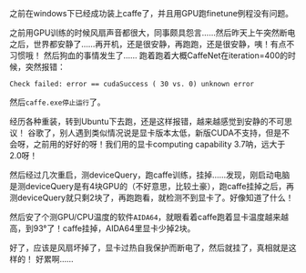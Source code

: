 之前在windows下已经成功装上caffe了，并且用GPU跑finetune例程没有问题。

之前用GPU训练的时候风扇声音都很大，同事颇具怨言……然后昨天上午突然断电之后，世界都安静了……再开机，还是很安静，再跑跑，还是很安静，咦！有点不习惯哦！
然后狗血的事情发生了……
跑着跑着大概CaffeNet在iteration=400的时候，突然报错：
```
Check failed: error == cudaSuccess ( 30 vs. 0) unknown error
```
然后`caffe.exe停止运行`了。

经历各种重装，转到Ubuntu下去跑，还是这样报错，越来越感觉到安静的不可思议！
谷歌了，别人遇到类似情况说是显卡版本太低，新版CUDA不支持，但是不会呀，之前用的好好的呀！我们用的显卡computing capability 3.7呐，远大于2.0呀！

然后经过几次重启，测deviceQuery，跑caffe训练，挂掉……发现，刚启动电脑是测deviceQuery是有4块GPU的（不好意思，比较土豪），跑caffe挂掉之后，再测deviceQuery就只剩2块了，再跑跑看，就检测不到显卡了。好像知道了什么！

然后安了个测GPU/CPU温度的软件`AIDA64`，就眼看着caffe跑着显卡温度越来越高，到93°了！caffe挂掉，AIDA64里显卡少掉2块。

好了，应该是风扇坏掉了，显卡过热自我保护而断电了，然后就挂了，真相就是这样的！
好累啊……